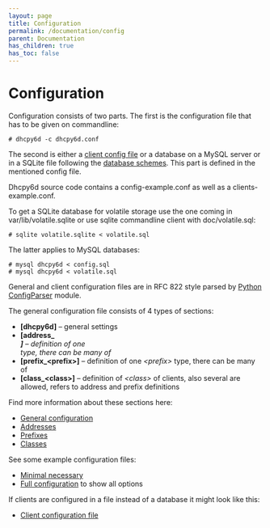 ```yaml
---
layout: page
title: Configuration
permalink: /documentation/config
parent: Documentation
has_children: true
has_toc: false
---
```


# Configuration

Configuration consists of two parts. The first is the configuration file that has to be given on commandline:

```terminal
# dhcpy6d -c dhcpy6d.conf
```

The second is either a [client config file](https://dhcpy6d.ifw-dresden.de/documentation/config/client/ "Clients") or a database on a MySQL server or in a SQLite file following the [database schemes](/documentation/sql/ "SQL"). This part is defined in the mentioned config file.

Dhcpy6d source code contains a config-example.conf as well as a clients-example.conf.

To get a SQLite database for volatile storage use the one coming in var/lib/volatile.sqlite or use sqlite commandline client with doc/volatile.sql:

```terminal
# sqlite volatile.sqlite < volatile.sql
```

The latter applies to MySQL databases:

```terminal
# mysql dhcpy6d < config.sql
# mysql dhcpy6d < volatile.sql
```

General and client configuration files are in RFC 822 style parsed by [Python ConfigParser](http://docs.python.org/2/library/configparser.html) module.

The general configuration file consists of 4 types of sections:

- **[dhcpy6d]** – general settings
- **[address_<address>]** – definition of one _<address>_ type, there can be many of
- **[prefix_\<prefix>]** – definition of one _\<prefix>_ type, there can be many of
- **[class_\<class>]** – definition of _\<class>_ of clients, also several are allowed, refers to address and prefix definitions

Find more information about these sections here:

- [General configuration](https://dhcpy6d.ifw-dresden.de/documentation/config/general/ "General")
- [Addresses](https://dhcpy6d.ifw-dresden.de/documentation/config/addresses/ "Addresses")
- [Prefixes](https://dhcpy6d.ifw-dresden.de/documentation/config/prefixes/)
- [Classes](https://dhcpy6d.ifw-dresden.de/documentation/config/classes/ "Classes")

See some example configuration files:

- [Minimal necessary](https://dhcpy6d.ifw-dresden.de/documentation/config/minimal/ "Minimal")
- [Full configuration](https://dhcpy6d.ifw-dresden.de/documentation/config/full/ "Full") to show all options

If clients are configured in a file instead of a database it might look like this:

- [Client configuration file](https://dhcpy6d.ifw-dresden.de/documentation/config/clients/ "Clients")